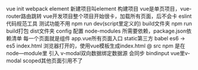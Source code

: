 vue init webpack element
 新建项目叫element 构建项目
 vue是单页项目，vue-router路由跳转 vue开发项目整个项目开始很卡，加载所有页面，后不会卡
 eslint 代码规范工具
 测试功能不用
 npm run dev(script里定义的)
build文件夹  npm run build打包 dist文件夹
config 配置
node-modules 所需要依赖，package.json依赖清单
每一个页面就是组件
app.vue所有页面入口
static第三方
babel es6 -> es5
index.html 浏览器打开的，使用vue模板生成index.html
@ src
npm 是在node—module里 引入
v-modal双向数据绑定数据源 会同步 bindinput  vue里v-modal
scoped其他页面引用不了